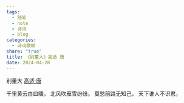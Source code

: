 ```yaml
---
tags:
  - 随笔
  - note
  - 诗词
  - blog
categories:
  - 诗词歌赋
share: "true"
title: 《别董大》高适 唐
date: 2024-04-28
---
```

别董大
[高适·唐](2%20Aera/人物/古代/高适·唐.md)

千里黄云白曰曛，
北风吹雁雪纷纷。
莫愁前路无知己，
天下谁人不识君。